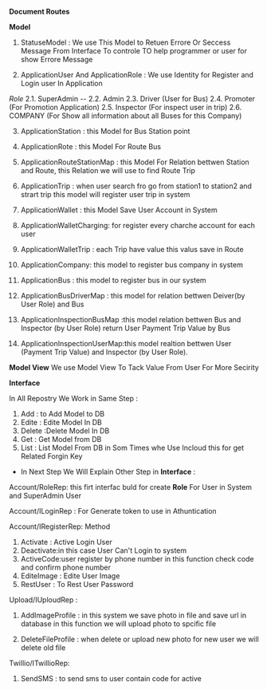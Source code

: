 **Document Routes**

**Model**
1. StatuseModel : We use This Model to Retuen Errore Or Seccess Message From Interface To controle TO help programmer or user for show Errore Message

2. ApplicationUser And ApplicationRole : We use Identity for Register and Login user In  Application

*Role*
2.1. SuperAdmin --
2.2. Admin
2.3. Driver (User for Bus)
2.4. Promoter (For Promotion Application)
2.5. Inspector (For inspect user in trip)
2.6. COMPANY (For Show all information about all Buses for this Company)


3. ApplicationStation : this Model for Bus Station point 

4. ApplicationRote : this Model For Route Bus 

5. ApplicationRouteStationMap : this Model For Relation bettwen Station and Route, this Relation we will use to find Route Trip 

6. ApplicationTrip : when user search fro go from station1 to station2 and strart trip this model will register user trip in  system 

7. ApplicationWallet : this Model Save User Account in System

8. ApplicationWalletCharging: for register every charche account for each user

9. ApplicationWalletTrip : each Trip have value this valus save in Route 

10. ApplicationCompany: this model to register bus company in system 

11. ApplicationBus : this model to register bus in our system

12. ApplicationBusDriverMap : this model for relation bettwen Deiver(by User Role) and Bus

13. ApplicationInspectionBusMap :this model relation bettwen Bus and Inspector (by User Role) return User Payment Trip Value by Bus

14. ApplicationInspectionUserMap:this model realtion bettwen User (Payment Trip Value) and Inspector (by User Role).

**Model View**
We use Model View To Tack Value From User For More Secirity 

**Interface**

In All Repostry We Work in Same Step :
1. Add : to Add Model to DB
2. Edite : Edite Model In DB
3. Delete :Delete Model In DB
4. Get : Get Model from DB
5. List : List Model From DB  in Som Times whe Use Incloud this for get Related Forgin Key 

- In Next Step We Will Explain Other Step in **Interface** :

Account/RoleRep: this firt interfac buld for create **Role** For User in System and SuperAdmin User 

Account/ILoginRep : For Generate token to use in Athuntication

Account/IRegisterRep: Method 
1. Activate : Active Login User
2. Deactivate:in this case User Can't Login to system
3. ActiveCode:user register by phone number in this function check code and confirm phone number 
4. EditeImage : Edite User Image 
5. RestUser : To Rest User Password

Upload/IUploudRep : 
1. AddImageProfile : in this system we save photo in file and save url in database in this function we will upload photo to spcific file 

2. DeleteFileProfile : when delete or upload new photo for new user we will delete old file 

Twillio/ITwillioRep:
1. SendSMS : to send sms to user contain code for active 





